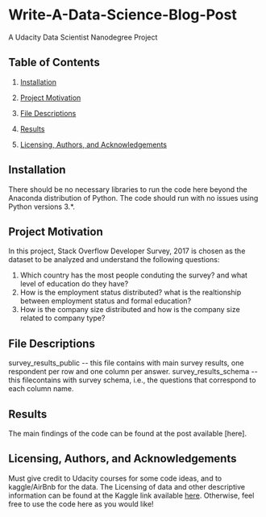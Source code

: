 # Write-A-Data-Science-Blog-Post
A Udacity Data Scientist Nanodegree Project


Table of Contents
------

1. [Installation](#installation)

2. [Project Motivation](#project-motivation)

3. [File Descriptions](#file-descriptions)

4. [Results](#results)

5. [Licensing, Authors, and Acknowledgements](#licensing-authors-and-acknowledgements)


Installation
-------
There should be no necessary libraries to run the code here beyond the Anaconda distribution of Python. The code should run with no issues using Python versions 3.*.


Project Motivation
--------
In this project, Stack Overflow Developer Survey, 2017 is chosen as the dataset to be analyzed and understand the following questions:

1. Which country has the most people conduting the survey? and what level of education do they have?
2. How is the employment status distributed? what is the realtionship between employment status and formal education?
3. How is the company size distributed and how is the company size related to company type? 


File Descriptions
--------
survey_results_public -- this file contains with main survey results, one respondent per row and one column per answer.
survey_results_schema  -- this filecontains with survey schema, i.e., the questions that correspond to each column name.

Results
------
The main findings of the code can be found at the post available [here].

Licensing, Authors, and Acknowledgements
-------
Must give credit to Udacity courses for some code ideas, and to kaggle/AirBnb for the data. The Licensing of data and other descriptive information can be found at the Kaggle link available [here](https://www.kaggle.com/stackoverflow/so-survey-2017#survey_results_schema.csv). Otherwise, feel free to use the code here as you would like!

